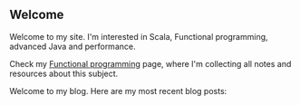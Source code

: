 ## Welcome

Welcome to my site.  I'm interested in Scala, Functional programming, advanced Java and performance.

Check my [Functional programming](/functional_programming) page, where I'm collecting all notes and resources about this subject. 

<span data-lift="if?extra_true=has_blog">Welcome to my blog.  Here are my most recent blog posts:</span>

<div data-lift="if?extra_true=has_blog">
      <div data-lift="blog.simple"></div>
</div>

[title: Home]: /
